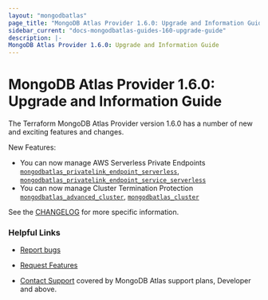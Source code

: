 ```yaml
---
layout: "mongodbatlas"
page_title: "MongoDB Atlas Provider 1.6.0: Upgrade and Information Guide"
sidebar_current: "docs-mongodbatlas-guides-160-upgrade-guide"
description: |-
MongoDB Atlas Provider 1.6.0: Upgrade and Information Guide
---
```


# MongoDB Atlas Provider 1.6.0: Upgrade and Information Guide

The Terraform MongoDB Atlas Provider version 1.6.0 has a number of new and exciting features and changes.

New Features:
* You can now manage AWS Serverless Private Endpoints [`mongodbatlas_privatelink_endpoint_serverless`](https://registry.terraform.io/providers/mongodb/mongodbatlas/latest/docs/resources/privatelink_endpoint_serverless), [`mongodbatlas_privatelink_endpoint_service_serverless`](https://registry.terraform.io/providers/mongodb/mongodbatlas/latest/docs/resources/privatelink_endpoint_service_serverless)
* You can now manage Cluster Termination Protection [`mongodbatlas_advanced_cluster`](https://registry.terraform.io/providers/mongodb/mongodbatlas/latest/docs/resources/advanced_cluster), [`mongodbatlas_cluster`](https://registry.terraform.io/providers/mongodb/mongodbatlas/latest/docs/resources/cluster) 


See the [CHANGELOG](https://github.com/mongodb/terraform-provider-mongodbatlas/blob/master/CHANGELOG.md) for more specific information.


### Helpful Links

* [Report bugs](https://github.com/mongodb/terraform-provider-mongodbatlas/issues)

* [Request Features](https://feedback.mongodb.com/forums/924145-atlas?category_id=370723)

* [Contact Support](https://docs.atlas.mongodb.com/support/) covered by MongoDB Atlas support plans, Developer and above.
